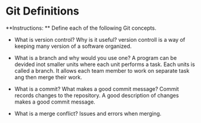 # Git Definitions

**Instructions: ** Define each of the following Git concepts.

* What is version control?  Why is it useful?
version controll is a way of keeping many version of a software organized.

* What is a branch and why would you use one?
A program can be devided inot smaller units where each unit performs a task.  Each units is called a branch.  It allows each team member to work on separate task ang then merge their work.

* What is a commit? What makes a good commit message?
Commit records changes to the repository.  A good description of changes makes a good commit message.

* What is a merge conflict?
Issues and errors when merging.